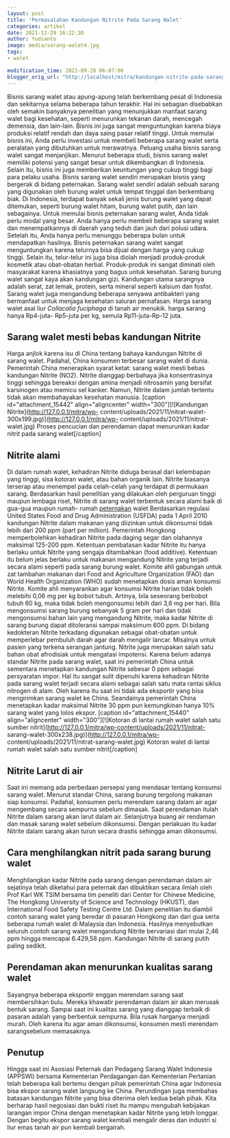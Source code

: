 ```yaml
---
layout: post
title: 'Permasalahan Kandungan Nitrite Pada Sarang Walet'
categories: artikel
date: 2021-11-29 16:22:30
author: Yudianto
image: media/sarang-walet4.jpg
tags:
- walet

modification_time: 2022-09-20 06:07:06
blogger_orig_url: "http://localhost/mitra/kandungan-nitrite-pada-sarang-walet.html"
---
```


Bisnis sarang walet atau apung-apung telah berkembang pesat di Indonesia dan
sekitarnya selama beberapa tahun terakhir. Hal ini sebagian disebabkan oleh
semakin banyaknya penelitian yang menunjukkan manfaat sarang walet bagi
kesehatan, seperti menurunkan tekanan darah, mencegah demensia, dan lain-lain.
Bisnis ini juga sangat menguntungkan karena biaya produksi relatif rendah dan
daya saing pasar relatif tinggi. Untuk memulai bisnis ini, Anda perlu
investasi untuk membeli beberapa sarang walet serta peralatan yang dibutuhkan
untuk merawatnya. Peluang usaha bisnis sarang walet sangat menjanjikan.
Menurut beberapa studi, bisnis sarang walet memiliki potensi yang sangat besar
untuk dikembangkan di Indonesia. Selain itu, bisnis ini juga memberikan
keuntungan yang cukup tinggi bagi para pelaku usaha. Bisnis sarang walet
sendiri merupakan bisnis yang bergerak di bidang peternakan. Sarang walet
sendiri adalah sebuah sarang yang digunakan oleh burung walet untuk tempat
tinggal dan berkembang biak. Di Indonesia, terdapat banyak sekali jenis burung
walet yang dapat ditemukan, seperti burung walet hitam, burung walet putih,
dan lain sebagainya. Untuk memulai bisnis peternakan sarang walet, Anda tidak
perlu modal yang besar. Anda hanya perlu membeli beberapa sarang walet dan
menempatkannya di daerah yang teduh dan jauh dari polusi udara. Setelah itu,
Anda hanya perlu menunggu beberapa bulan untuk mendapatkan hasilnya. Bisnis
peternakan sarang walet sangat menguntungkan karena telurnya bisa dijual
dengan harga yang cukup tinggi. Selain itu, telur-telur ini juga bisa diolah
menjadi produk-produk kosmetik atau obat-obatan herbal. Produk-produk ini
sangat diminati oleh masyarakat karena khasiatnya yang bagus untuk kesehatan.
Sarang burung walet sangat kaya akan kandungan gizi. Kandungan utama sarangnya
adalah serat, zat lemak, protein, serta mineral seperti kalsium dan fosfor.
Sarang walet juga mengandung beberapa senyawa antibakteri yang bermanfaat
untuk menjaga kesehatan saluran pernafasan. Harga sarang walet asal liur
_Collacalia fuciphaga_ di tanah air menukik. harga sarang hanya Rp4-juta-
Rp5-juta per kg, semula Rp11-juta-Rp-12 juta.

## Sarang walet mesti bebas kandungan Nitrite

Harga anjlok karena isu di China tentang bahaya kandungan Nitrite di sarang
walet. Padahal, China konsumen terbesar sarang walet di dunia. Pemerintah
China menerapkan syarat ketat: sarang walet mesti bebas kandungan Nitrite
(NO2). Nitrite dianggap berbahaya jika konsentrasinya tinggi sehingga bereaksi
dengan amina menjadi nitrosamin yang bersifat karsinogen atau memicu sel
kanker. Namun, Nitrite dalam jumlah tertentu tidak akan membahayakan kesehatan
manusia. [caption id="attachment_15442" align="aligncenter"
width="300"][![Kandungan Nitrite](http://127.0.0.1/mitra/wp-
content/uploads/2021/11/nitrat-walet-300x199.jpg)](http://127.0.0.1/mitra/wp-
content/uploads/2021/11/nitrat-walet.jpg) Proses pencucian dan perendaman
dapat menurunkan kadar nitrit pada sarang walet[/caption]

## Nitrite alami

Di dalam rumah walet, kehadiran Nitrite diduga berasal dari kelembapan yang
tinggi, sisa kotoran walet, atau bahan organik lain. Nitrite biasanya terserap
atau menempel pada celah-celah yang terdapat di permukaan sarang. Berdasarkan
hasil penelitian yang dilakukan oleh perguruan tinggi maupun lembaga riset,
Nitrite di sarang walet terbentuk secara alami baik di gua-gua maupun rumah-
rumah [peternakan](http://127.0.0.1/mitra/peternakan "peternakan") walet
Berdasarkan regulasi United States Food and Drug Administration (USFDA) pada 1
April 2010 kandungan Nitrite dalam makanan yang diizinkan untuk dikonsumsi
tidak lebih dari 200 ppm (part per million). Pemerintah Hongkong
memperbolehkan kehadiran Nitrite pada daging segar dan olahannya maksimal
125-200 ppm. Ketentuan pembatasan kadar Nitrite itu hanya berlaku untuk
Nitrite yang sengaja ditambahkan (food additive). Ketentuan itu belum jelas
berlaku untuk makanan mengandung Nitrite yang terjadi secara alami seperti
pada sarang burung walet. Komite ahli gabungan untuk zat tambahan makanan dari
Food and Agriculture Organization (FAO) dan World Health Organization (WHO)
sudah menetapkan dosis aman konsumsi Nitrite. Komite ahli menyarankan agar
konsumsi Nitrite harian tidak boleh melebihi 0,06 mg per kg bobot tubuh.
Artinya, bila seseorang berbobot tubuh 60 kg, maka tidak boleh mengonsumsi
lebih dari 3,6 mg per hari. Bila mengonsumsi sarang burung sebanyak 5 gram per
hari dan tidak mengonsumsi bahan lain yang mengandung Nitrite, maka kadar
Nitrite di sarang burung dapat ditoleransi sampai maksimum 600 ppm. Di bidang
kedokteran Nitrite terkadang digunakan sebagai obat-obatan untuk memperlebar
pembuluh darah agar darah mengalir lancar. Misalnya untuk pasien yang terkena
serangan jantung. Nitrite juga merupakan salah satu bahan obat afrodisiak
untuk mengatasi impotensi. Karena belum adanya standar Nitrite pada sarang
walet, saat ini pemerintah China untuk sementara menetapkan kandungan Nitrite
sebesar 0 ppm sebagai persyaratan impor. Hal itu sangat sulit dipenuhi karena
kehadiran Nitrite pada sarang walet terjadi secara alami sebagai salah satu
mata rantai siklus nitrogen di alam. Oleh karena itu saat ini tidak ada
eksportir yang bisa mengirimkan sarang walet ke China. Seandainya pemerintah
China menetapkan kadar maksimal Nitrite 30 ppm pun kemungkinan hanya 10%
sarang walet yang lolos ekspor. [caption id="attachment_15440"
align="aligncenter" width="300"][![Kotoran di lantai rumah walet salah satu
sumber nitrit](http://127.0.0.1/mitra/wp-content/uploads/2021/11/nitrat-
sarang-walet-300x238.jpg)](http://127.0.0.1/mitra/wp-
content/uploads/2021/11/nitrat-sarang-walet.jpg) Kotoran walet di lantai rumah
walet salah satu sumber nitrit[/caption]

## Nitrite Larut di air

Saat ini memang ada perbedaan persepsi yang mendasar tentang konsumsi sarang
walet. Menurut standar China, sarang burung tergolong makanan siap konsumsi.
Padahal, konsumen perlu merendam sarang dalam air agar mengembang secara
sempurna sebelum dimasak. Saat perendaman itulah Nitrite dalam sarang akan
larut dalam air. Selanjutnya buang air rendaman dan masak sarang walet sebelum
dikonsumsi. Dengan perlakuan itu kadar Nitrite dalam sarang akan turun secara
drastis sehingga aman dikonsumsi.

## Cara menghilangkan nitrit pada sarang burung walet

Menghilangkan kadar Nitrite pada sarang dengan perendaman dalam air sejatinya
telah diketahui para peternak dan dibuktikan secara ilmiah oleh Prof Karl WK
TSIM bersama tim peneliti dari Center for Chinese Medicine, The Hongkong
University of Science and Technology (HKUST), dan International Food Safety
Testing Centre Ltd. Dalam penelitian itu diambil contoh sarang walet yang
beredar di pasaran Hongkong dan dari gua serta beberapa rumah walet di
Malaysia dan Indonesia. Hasilnya menyebutkan seluruh contoh sarang walet
mengandung Nitrite bervariasi dari mulai 2,46 ppm hingga mencapai 6.429,58
ppm. Kandungan Nitrite di sarang putih paling sedikit.

## Perendaman akan menurunkan kualitas sarang walet

Sayangnya beberapa eksportir enggan merendam sarang saat membersihkan bulu.
Mereka khawatir perendaman dalam air akan merusak bentuk sarang. Sampai saat
ini kualitas sarang yang dianggap terbaik di pasaran adalah yang berbentuk
sempurna. Bila rusak harganya menjadi murah. Oleh karena itu agar aman
dikonsumsi, konsumen mesti merendam sarangsebelum memasaknya.

## Penutup

Hingga saat ini Asosiasi Peternak dan Pedagang Sarang Walet Indonesia (APPSWI)
bersama Kementerian Perdagangan dan Kementerian Pertanian telah beberapa kali
bertemu dengan pihak pemerintah China agar Indonesia bisa ekspor sarang walet
langsung ke China. Perundingan juga membahas batasan kandungan Nitrite yang
bisa diterima oleh kedua belah pihak. Kita berharap hasil negosiasi dan bukti
riset itu mampu mengubah kebijakan larangan impor China dengan menetapkan
kadar Nitrite yang lebih longgar. Dengan begitu ekspor sarang walet kembali
mengalir deras dan industri si liur emas tanah air pun kembali bergairah.


